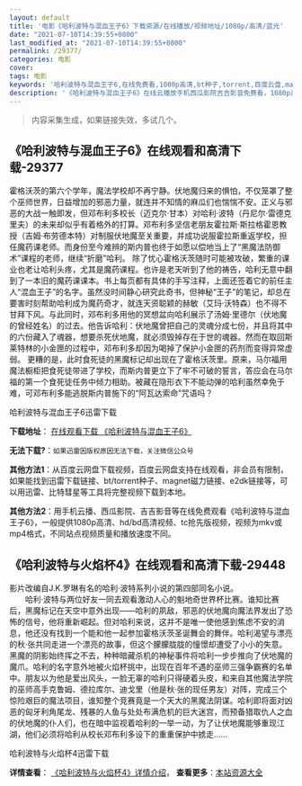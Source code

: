 ```yaml
---
layout: default
title: '电影《哈利波特与混血王子6》下载资源/在线播放/视频地址/1080p/高清/蓝光'
date: "2021-07-10T14:39:55+0800"
last_modified_at: "2021-07-10T14:39:55+0800"
permalink: /29377/
categories: 电影
cover:
tags: 电影
keywords: '哈利波特与混血王子6,在线免费看,1080p高清,bt种子,torrent,百度云盘,magnet,磁力链,迅雷下载资源'
description: '《哈利波特与混血王子6》在线云播放手机西瓜影院吉吉影音免费看，1080p高清bd/hd未删减完整版和tc抢先枪版，mkv/mp4格式，附带bt/torrent种子、magnet/磁力链、百度云盘、网盘资源迅雷下载链接'
---
```


>内容采集生成，如果链接失效，多试几个。


## 《哈利波特与混血王子6》在线观看和高清下载-29377

霍格沃茨的第六个学年，魔法学校却不再宁静。伏地魔归来的惧怕，不仅笼罩了整个巫师世界，日益增加的邪恶力量，就连并不知情的麻瓜们也惴惴不安。正义与邪恶的大战一触即发，但邓布利多校长（迈克尔&middot;甘本）对哈利·波特（丹尼尔·雷德克里夫）的未来却似乎有着格外的打算。邓布利多坚信老朋友霍拉斯·斯拉格霍恩教授（吉姆·布劳德本特）对制服伏地魔至关重要，并成功说服霍拉斯重返学校，担任魔药课老师。而身份至今难辨的斯内普也终于如愿以偿地当上了“黑魔法防御术”课程的老师，继续&ldquo;折磨”哈利。 除了忧心霍格沃茨随时可能被攻破，繁重的课业也老让哈利头疼，尤其是魔药课程。也许是老天听到了他的祷告，哈利无意中翻到了一本旧的魔药课课本。书上每页都有具体的手写注释，上面还签着它的前任主人“混血王子”的名字。虽然没时间静心研究此奇书，但神秘&ldquo;王子”的笔记，却总在要害时刻帮助哈利成为魔药奇才，就连天资聪颖的赫敏（艾玛&middot;沃特森）也不得不甘拜下风。与此同时，邓布利多用他的冥想盆向哈利展示了汤姆·里德尔（伏地魔的曾经姓名）的过去。他告诉哈利：伏地魔曾把自己的灵魂分成七份，并且将其中的六份藏入了魂器，想要杀死伏地魔，就必须毁掉存在于世的魂器。然而在取回斯莱特林的小金匣的过程中，邓布利多却因为喝掉了保护小金匣的药剂而变得异常虚弱。 更糟的是，此时食死徒的黑魔标记却出现在了霍格沃茨里。原来，马尔福用魔法橱柜把食死徒带进了学校，而斯内普更立下了牢不可破的誓言，答应会在马尔福的第一个食死徒任务中倾力相助。被藏在隐形衣下不能动弹的哈利虽然幸免于难，可邓布利多能逃脱斯内普施下的“阿瓦达索命&rdquo;咒语吗？


哈利波特与混血王子6迅雷下载

**下载地址**： [在线观看下载 《哈利波特与混血王子6》](https://www.993dy.com//vod-detail-id-19262.html) 


**无法下载?**：`如果迅雷因版权原因无法下载，关注微信公众号 `

**其他方法1**：从百度云网盘下载视频，百度云网盘支持在线观看，非会员有限制，如果能找到迅雷下载链接、bt/torrent种子、magnet磁力链接、e2dk链接等，可以用迅雷、比特彗星等工具将完整视频下载到本地。

**其他方法2**：用手机云播、西瓜影院、吉吉影音等在线免费观看《哈利波特与混血王子6》，一般提供1080p高清、hd/bd高清视频、tc抢先版视频，视频为mkv或mp4格式，不同站点视频质量和播放速度不同。


## 《哈利波特与火焰杯4》在线观看和高清下载-29448

影片改编自J.K.罗琳有名的哈利&middot;波特系列小说的第四部同名小说。<br />　　哈利·波特与两位好友一同去观看激动人心的魁地奇世界杯比赛。谁知比赛后，黑魔标记在天空中意外出现&mdash;—哈利的夙敌，邪恶的伏地魔向魔法界发出了恐怖的信号，他将重新崛起。但对哈利来说，这并不是唯一使他感到焦虑不安的消息，他还没有找到一个能和他一起参加霍格沃茨圣诞舞会的舞伴。哈利渴望与漂亮的秋·张共同走进一个漂亮的故事，但这个朦朦胧胧的憧憬却遭受了小小的失意。黑魔的阴影始终挥之不去，种种暗藏杀机的神秘事件将哈利一步步推向了伏地魔的魔爪。哈利的名字意外地被火焰杯挑中，出现在百年不遇的巫师三强争霸赛的名单中。朋友以为他是爱出风头，一脸无辜的哈利只得硬着头皮，和来自其他魔法学院的巫师高手克鲁姆、德拉库尔、迪戈里（他是秋·张的现任男友）对阵，完成三个惊险艰巨的魔法项目，谁知整个竞赛竟是一个天大的黑魔法阴谋。哈利即将面对凶恶的匈牙利角尾龙、残暴的人鱼与处处布满危机的巨大迷宫，而预备猎取仇人之血的伏地魔的仆人们，也在暗中监视着哈利的一举一动，为了让伏地魔能够重现江湖，他们必须将哈利从校长邓布利多设下的重重保护中掳走&hellip;…


哈利波特与火焰杯4迅雷下载

**详情查看**： [《哈利波特与火焰杯4》详情介绍](/movie/29448/)， **查看更多**：[本站资源大全](/movie/t/all/)

